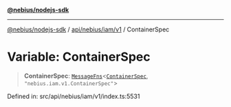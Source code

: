 [**@nebius/nodejs-sdk**](../../../../../README.md)

***

[@nebius/nodejs-sdk](../../../../../README.md) / [api/nebius/iam/v1](../README.md) / ContainerSpec

# Variable: ContainerSpec

> **ContainerSpec**: [`MessageFns`](../../../../../runtime/protos/core/interfaces/MessageFns.md)\<[`ContainerSpec`](../interfaces/ContainerSpec.md), `"nebius.iam.v1.ContainerSpec"`\>

Defined in: src/api/nebius/iam/v1/index.ts:5531
